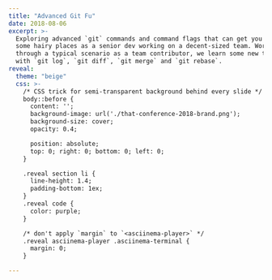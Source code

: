 ```yaml
---
title: "Advanced Git Fu"
date: 2018-08-06
excerpt: >-
  Exploring advanced `git` commands and command flags that can get you out of
  some hairy places as a senior dev working on a decent-sized team. Working
  through a typical scenario as a team contributor, we learn some new tricks
  with `git log`, `git diff`, `git merge` and `git rebase`.
reveal:
  theme: "beige"
  css: >-
    /* CSS trick for semi-transparent background behind every slide */
    body::before {
      content: '';
      background-image: url('./that-conference-2018-brand.png');
      background-size: cover;
      opacity: 0.4;

      position: absolute;
      top: 0; right: 0; bottom: 0; left: 0;
    }

    .reveal section li {
      line-height: 1.4;
      padding-bottom: 1ex;
    }
    .reveal code {
      color: purple;
    }

    /* don't apply `margin` to `<asciinema-player>` */
    .reveal asciinema-player .asciinema-terminal {
      margin: 0;
    }

---
```

<script type="text/template">

# Advanced Git Fu
## The Learning Continues

##### https://al-the-x.github.io/presentations/advanced-git-fu

----
<!-- .slide: data-background-image="./that-conference-2018-sponsors.png" data-transition="fade-in fade-out" -->
----

{% include aside.img.html
  src="https://gravatar.com/avatar/ece1d171f07e8c58d191a938e249d885?s=700"
%}

## Who is this guy?

### David Rogers AKA _"AL the X"_

- [`linkedin.com/in/althex`](https://linkedin.com/in/althex)
- [`github.com/al-the-x`](https://github.com/al-the-x)
- [`twitter.com/al_the_x`](https://twitter.com/al_the_x)

----

### Tell 'em what you're gonna tell 'em.

1. A quick review of the commands we're all familiar with.
2. An example of how to use them (perhaps differently) day-to-day on a large project.
3. A scenario where something goes kinda bad and we fix it.
4. What happens to _other_ contributors _after_ we fix it.
5. How we could have prevented that mess in the first place.

----

## This is an _interactive_ session...

### Please interrupt. Please ask questions.

#### Save Q's about what preso tools I'm using until after...

----

{% include aside.img.html pull="right"
  src="stack-overflow-frequent-git-questions.png"
%}

### Caveat: `git` is a _command line tool_

- Slick GUIs make the most common tasks easier
  _but hide advanced bits_
- Most devs don't try learning a thing
  _until they need to know it_
- The instruction manual is hard to use, harder to search

----

### A moment about that manual...

- Check the `man` pages, Luke!
  - `git help <command>`
  - `git <command> --help`
  - `q` to "quit", `?` for help
- Quick refresher: `git <command> -h`
- Not _everything_ is in the `man` pages, though... :(
- You can't ask a `man` page a question...<br>
  ...but see https://git-scm.com/docs/ instead!

----

# Chapter 1:
## In which some familiar commands learn some new tricks...

----

{% include aside.asciicast.html
    src="git-status-add-commit.cast"
%}

### Boring everyday usage...

- `git status` -- what has changed since I last committed changes?
- `git add <path>` -- stage changes ready for commit
- `git commit` -- record staged changes

----

{% include aside.asciicast.html
    src="git-status-add-patch.cast"
%}

### Command flag awesomeness!

- `git status --short` -- less boilerplate, more signal, less noise
- `git add --patch` -- stage one "hunk" at a time interactively <br>
  try `e`(dit) mode!
- `git config --global core.editor <not-vim>`

----

{% include aside.asciicast.html
  src="git-patch-happy.cast"
  pull="right"
%}

### Get your `--patch` on!

- `git add --patch` -- add hunks to the stage
- `git checkout --patch` -- discard hunks
- `git reset --patch` -- remove hunks from the stage
- `git stash --patch` -- _stash_ selected hunks

----

{% include aside.asciicast.html
  src="git-aliases.cast"
%}

### Make your own `git` commands!

```sh
git config alias.<alias-name> '<alias-value>'
```

```sh
$> git config alias.st 'status --short'

$> git config alias.aliases \
  '!git config --get-regexp "alias"'

$> git config alias.branches \
  '!git for-each-ref refs/heads \
      --format="%(refname:short)"'
```

More examples: <br> https://github.com/al-the-x/dotfiles/

----

## Funny `git log` tricks!

### Who needs a GUI anyway?

----

{% include aside.asciicast.html
  src="git-log-output.cast"
  pull="left"
%}

- Display commits as a tree with <br>
  - `--oneline` -- single line output
  - `--graph` -- dots and lines
  - `--decorate` -- branch and tag names
- Include `--all` references to _taste the rainbow!_
- Quick peek at what changed in each commit with `--stat`

----

# Chapter 2

## In which we royally screw something up...

----

{% include aside.asciicast.html
  src="git-scenario-1-setup.cast"
%}

### Real-world Scenario

- I'm working on a new feature for our product.
- I created a feature branch based on `master`
- I pushed my branch to GitHub and [opened a Pull Request (PR)](https://guides.github.com/introduction/flow)
- I can't automatically merge the PR because of _merge conflicts!_

----

### Do The Most Obvious Thing.

![Advice on resolving conflicts as displayed on the GitHub Pull Request](https://help.github.com/assets/images/help/pull_requests/merge_conflict_error_on_github.png)

> I should back-merge `master` into my branch! <br> GitHub even told me so!

----

{% include aside.asciicast.html
  src="git-pull-conflict.cast"
%}

### How do I do that?

Unfortunately, `git pull origin master` into my branch generates a confusing "update on delete" conflict...

Abort! Abort!

----

{% include aside.asciicast.html
  src="git-log-left.cast"
%}

### What did _they_ do?

Check the commits in `master` that I'm missing in my branch:

- `HEAD` is short-hand for "wherever you are now"
- `--oneline` shortens the commit hash and message to _one line_
- `--stat` shows a "diffstat" of each commit

----

{% include aside.asciicast.html
  pull="right"
  src="git-log-right.cast"
%}

### What did _I_ do?

Check the commits from _my branch_ missing from `origin/master` for comparison:

- `HEAD..origin/master`
- `origin/master..HEAD`

There's my file getting _deleted!_

----

### Aside: What's with the dots?

`branch-A..branch-B` -- commits in `branch-A` that are **NOT** in `branch-B`

- shorthand version of `branch-B ^branch-A` (because shell escaping)
- omitting a branch implies `HEAD` so `branch-A..` _equals_ `branch-A..HEAD`
- `--reverse` shows the _commits_ in chronological order

#### Not to be confused with!

`branch-A...branch-B` -- commits in _either_ `branch-A` _or_ `branch-B`
  that <br>  _are not shared_... Very confusing without `--graph --left-right`, TBH.

----

## Back to the hunt!

----

{% include aside.asciicast.html
  src="git-log-filename.cast"
%}

### How can I find _that_ change?

I can use filter `git log` by filename to see changes to _that file._

- use `--full-diff` to see _other files changed_
- use `-<N> --skip <M>` to zoom in on one
- use `--patch` to see the diff for each commit

----

{% include aside.img.html
  src="https://imgs.xkcd.com/comics/regular_expressions.png"
  pull="right"
%}

#### So what if that didn't work?

I can _search_ for changes with... <br> _Regular Expressions!_

- use `-G <some-pattern>` to search for _code changes_ by pattern
- use `--full-diff` to show _all changes_ in each matched commit
- use `--patch-with-stat` to show the diff _and_ diffstat

----

{% include aside.asciicast.html
  src="git-log-pattern.cast"
%}

### By the power of _Regular Expressions!_

I discover that my missing file was _renamed across two commits!_

1. `path/to/file.ext` was _deleted_
2. `some/other/path/to/file.ext` was _added_

But they don't look completely the same, either...

----

### The power of `git diff`...

`git diff` can compare _any two objects_ you can name: files, paths, commits.
It can even compare files that aren't in source control.

- `<commit>` can be described by its short or long hash
- `<commit>^` describes the _parent_ of `<commit>`
- `<commit>~<N>` describes `<N>` commits _prior to_ `<commit>`
- <u>`<commit>:<path>` describes the state of `<path>` _at_ `<commit>`</u>

----
<!-- .slide: style="font-size: 90%" -->

{% include aside.asciicast.html
  src="git-diff-paths.cast"
%}

### How do I compare two files _across time?_

- `some/other/path/to/file.ext` was added in commit `abcdef123`
- `path/to/file.ext` was _deleted_ in the _previous_ commit: `abcdef123^`
- `abcdef123~2:path/to/file.ext` describes it _before the delete_
- use `-b` to ignore whitespace changes

Now we know how to integrate the changes in `master` into our branch!

----

# Chapter 3

## In which we try to fix this unholy mess...

----

## How do I _fix_ this?

1. Make _our branch_ look like `master` _before_ merging with a rename.
2. Use a different _merge strategy_... and a little rebasing.
3. Update the upstream branch in the remote... forcibly.

----

{% include aside.asciicast.html
  src="git-mv-merge.cast"
  pull="right"
%}

### The Imitation Game

- use `git mv` to relocate our file to match the location in `master`
- use `git commit` to add the relocation to our branch
- use `git merge -s resolve` to try a _different_ "merge strategy"

Check the results, though... Let's try something different.

----

{% include aside.asciicast.html
  src="git-rebase-interactive.cast"
%}

#### The Case for Rebase

- `git rebase --interactive` edits a list of "todos" for each commit
- rearrange the commits so the "rename only" commit is first (bottom)
- bonus: `git rebase` also accepts `--strategy` (`-s`)

Well, sometimes you have to deal with conflicts in life.

----

{% include aside.img.html
  src="http://meldmerge.org/images/meld-merge-full.png"
%}

#### `git mergetool` to the rescue!

- The default is `vimdiff` of course... Gotcha again!
- Use one of the GUIs with `--tool`; `--tool-help` lists available
  - OSX: `opendiff` via XCode
  - Linux: [`meld`](http://meldmerge.org/), `vimdiff3`!!
  - Win: [`codecompare` ($$)](https://www.devart.com/codecompare/), ...

----

# Chapter 4

## In which _everyone else_ is royally screwed and we help them fix it...

----

{% include aside.asciicast.html
  src="git-branch-diverged.cast"
%}

### What could go wrong?

- `git` tracks commits by hash _only_: different hash, different commit
- `git rebase` alters the hash of _every downstream commit_.
- `git pull` generates a big mess... even `--rebase` can't help us!

Remember: `git reset --merge` or `git rebase --abort`

----

### Time for my _FINAL FORM!!_

- `git rebase <upstream> <branch>`
  - finds where `<upstream>` and `<branch>` diverged
  - reapplies commits missing from `<upstream>` _as_ `<branch>`
  - great for "catching up" a topic branch!
- `git rebase --onto <base> <upstream> <branch>`
  - checks out `<base>`
  - re-applies `<branch>` _back to but not including_ `<upstream>`
  - perfect for resolving "branches diverged" problems!

----

{% include aside.asciicast.html
  src="git-rebase-onto.cast"
%}

### Yeah, but... Example?

- we want to apply our work `--onto origin/branch-A`
- we can use `git log` to find the range of commits to include
- we apply those commits (using shorthand) via `git rebase`
- we have to `push --force` our branch once it looks right

----

# Chapter 5

## In which we discuss how we could have avoided this all in the first place...

----

### 1. Make _ATOMIC_ commits.

- Don't rename a file AND refactor in the same commit.
- _Definitely_ don't rename a file or folder and commit the deletion and the
  addition across 2 or more commits.
- Make _minimal_ changes to a file that you move or rename.

----

### 2. Don't `merge` unless fast-forwarding.

- Remember: `git pull` is `git fetch && git merge` (unless you set `pull.rebase true`).
- Set `merge.ff only` to ensure that `git pull` only works for fast-forward (clean) merges.
- Only `pull` your _shared_ branches: `master`, `develop`, `production`

----

### 3. Don't share feature branches, if possible.

- Relying on another branch makes `rebase` scary and harder than it has to be.
- Consider separate "topic" branches that can merge into mainline cleanly.
- Talk to me if this sounds really hard for your team.

----

### 4. Communicate!

- When _considering_ refactoring, renaming, or generally rennovating, tell your
  team about it _in advance_. Ask for anyone who might also touch that code.
- Keep the refactor small and _atomic_, separate from functionality changes.

----

### Tell 'em what ya told 'em.

- `git log` is more useful than you can imagine
- `git rebase` is your friend
- keep refactors _atomic_
- `vim` is not a trap

----
<!-- .slide: style="height:100%" data-background-image="./that-conference-2018-next.png" data-transition="fade-in" -->

<div style="position:absolute; top:50%; width:50%; right:0">
  {% include aside.img.html pull="right"
    src="https://gravatar.com/avatar/ece1d171f07e8c58d191a938e249d885?s=700"
  %}
</div>

</script>
